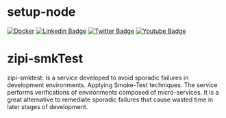 # setup-node

<!-- TODO Define Badge -->

[![Docker](https://img.shields.io/badge/-Docker-3589C4?style=flat-square&labelColor=3589C4&logo=docker&logoColor=white&link=https://www.docker.com/)](https://www.docker.com/)
[![Linkedin Badge](https://img.shields.io/badge/-LinkedIn-blue?style=flat-square&logo=Linkedin&logoColor=white&link=https://www.linkedin.com/in/fagnerpsantos/)](https://www.linkedin.com/in/fagnerpsantos/)
[![Twitter Badge](https://img.shields.io/badge/-Twitter-1ca0f1?style=flat-square&labelColor=1ca0f1&logo=twitter&logoColor=white&link=https://twitter.com/fagnerpsantos)](https://twitter.com/fagnerpsantos)
[![Youtube Badge](https://img.shields.io/badge/-YouTube-ff0000?style=flat-square&labelColor=ff0000&logo=youtube&logoColor=white&link=https://www.youtube.com/user/TreinaWeb)](https://www.youtube.com/user/TreinaWeb)


# zipi-smkTest

zipi-smktest: Is a service developed to avoid sporadic failures in development environments. Applying Smoke-Test techniques. The service performs verifications of environments composed of micro-services. It is a great alternative to remediate sporadic failures that cause wasted time in later stages of development.
